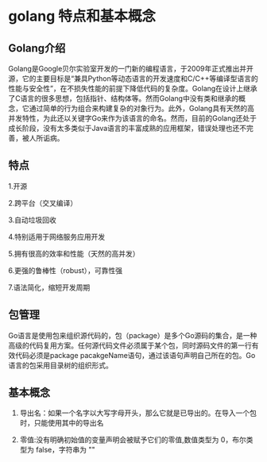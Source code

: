 # golang 特点和基本概念

## Golang介绍
Golang是Google贝尔实验室开发的一门新的编程语言，于2009年正式推出并开源，它的主要目标是“兼具Python等动态语言的开发速度和C/C++等编译型语言的性能与安全性”，在不损失性能的前提下降低代码的复杂度。Golang在设计上继承了C语言的很多思想，包括指针、结构体等。然而Golang中没有类和继承的概念，它通过简单的行为组合来构建复杂的对象行为。此外，Golang具有天然的高并发特性，为此还以关键字Go来作为该语言的命名。然而，目前的Golang还处于成长阶段，没有太多类似于Java语言的丰富成熟的应用框架，错误处理也还不完善，被人所诟病。

## 特点
   1.开源
   
   2.跨平台（交叉编译）
   
   3.自动垃圾回收
   
   4.特别适用于网络服务应用开发
   
   5.拥有很高的效率和性能（天然的高并发）
   
   6.更强的鲁棒性（robust），可靠性强
   
   7.语法简化，缩短开发周期
   
## 包管理
Go语言是使用包来组织源代码的，包（package）是多个Go源码的集合，是一种高级的代码复用方案。任何源代码文件必须属于某个包，同时源码文件的第一行有效代码必须是package pacakgeName语句，通过该语句声明自己所在的包。Go语言的包采用目录树的组织形式。


## 基本概念
   1. 导出名：如果一个名字以大写字母开头，那么它就是已导出的。在导入一个包时，只能使用其中的导出名
 
   2. 零值:没有明确初始值的变量声明会被赋予它们的零值,数值类型为 0，布尔类型为 false，字符串为 ""
   

   
